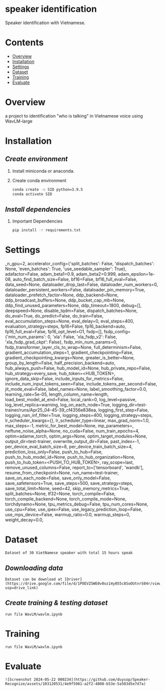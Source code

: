 # **speaker identification**

Speaker identification with Vietnamese.


# **Contents**
- [Overview](#overview)
- [Installation](#installation)
- [Settings](#settings)
- [Dataset](#dataset)
- [Training](#training)
- [Evaluate](#evaluate)

# **Overview**
a project to identification "who is talking" in Vietnamese voice using WavLM-large

# **Installation**

## *Create environment*

1. Install miniconda or anaconda.
2. Create conda environment

    ```bash
    conda create -n SID python=3.9.5
    conda activate SID
    ```


## *Install dependencies*

1. Important Dependencies
    ```bash
    pip install -r requirements.txt
    ```

# **Settings**

_n_gpu=2,
accelerator_config={'split_batches': False, 'dispatch_batches': None, 'even_batches': True, 'use_seedable_sampler': True},
adafactor=False,
adam_beta1=0.9,
adam_beta2=0.999,
adam_epsilon=1e-08,
auto_find_batch_size=False,
bf16=False,
bf16_full_eval=False,
data_seed=None,
dataloader_drop_last=False,
dataloader_num_workers=0,
dataloader_persistent_workers=False,
dataloader_pin_memory=True,
dataloader_prefetch_factor=None,
ddp_backend=None,
ddp_broadcast_buffers=None,
ddp_bucket_cap_mb=None,
ddp_find_unused_parameters=None,
ddp_timeout=1800,
debug=[],
deepspeed=None,
disable_tqdm=False,
dispatch_batches=None,
do_eval=True,
do_predict=False,
do_train=False,
eval_accumulation_steps=None,
eval_delay=0,
eval_steps=400,
evaluation_strategy=steps,
fp16=False,
fp16_backend=auto,
fp16_full_eval=False,
fp16_opt_level=O1,
fsdp=[],
fsdp_config={'min_num_params': 0, 'xla': False, 'xla_fsdp_v2': False, 'xla_fsdp_grad_ckpt': False},
fsdp_min_num_params=0,
fsdp_transformer_layer_cls_to_wrap=None,
full_determinism=False,
gradient_accumulation_steps=1,
gradient_checkpointing=False,
gradient_checkpointing_kwargs=None,
greater_is_better=None,
group_by_length=False,
half_precision_backend=auto,
hub_always_push=False,
hub_model_id=None,
hub_private_repo=False,
hub_strategy=every_save,
hub_token=<HUB_TOKEN>,
ignore_data_skip=False,
include_inputs_for_metrics=False,
include_num_input_tokens_seen=False,
include_tokens_per_second=False,
jit_mode_eval=False,
label_names=None,
label_smoothing_factor=0.0,
learning_rate=5e-05,
length_column_name=length,
load_best_model_at_end=False,
local_rank=0,
log_level=passive,
log_level_replica=warning,
log_on_each_node=True,
logging_dir=test-trainer/runs/Apr25_04-45-39_cf4356e838ea,
logging_first_step=False,
logging_nan_inf_filter=True,
logging_steps=400,
logging_strategy=steps,
lr_scheduler_kwargs={},
lr_scheduler_type=linear,
max_grad_norm=1.0,
max_steps=-1,
metric_for_best_model=None,
mp_parameters=,
neftune_noise_alpha=None,
no_cuda=False,
num_train_epochs=4,
optim=adamw_torch,
optim_args=None,
optim_target_modules=None,
output_dir=test-trainer,
overwrite_output_dir=False,
past_index=-1,
per_device_eval_batch_size=8,
per_device_train_batch_size=4,
prediction_loss_only=False,
push_to_hub=False,
push_to_hub_model_id=None,
push_to_hub_organization=None,
push_to_hub_token=<PUSH_TO_HUB_TOKEN>,
ray_scope=last,
remove_unused_columns=False,
report_to=['tensorboard', 'wandb'],
resume_from_checkpoint=None,
run_name=test-trainer,
save_on_each_node=False,
save_only_model=False,
save_safetensors=True,
save_steps=500,
save_strategy=steps,
save_total_limit=None,
seed=42,
skip_memory_metrics=True,
split_batches=None,
tf32=None,
torch_compile=False,
torch_compile_backend=None,
torch_compile_mode=None,
torchdynamo=None,
tpu_metrics_debug=False,
tpu_num_cores=None,
use_cpu=False,
use_ipex=False,
use_legacy_prediction_loop=False,
use_mps_device=False,
warmup_ratio=0.0,
warmup_steps=0,
weight_decay=0.0,

# **Dataset**
    Dataset of 30 VietNamese speaker with total 15 hours speak
## *Downloading data*
    Dataset can be download at [Driver](https://drive.google.com/file/d/1POEVZSWE0v0oz14y055c8SoOUtnrS04r/view?usp=drive_link)

## *Create training & testing dataset*
    run file WavLM/wavlm.ipynb

# **Training**
    run file WavLM/wavlm.ipynb

# **Evaluate**

    ![Screenshot 2024-05-22 000234](https://github.com/duysop/Speaker-Recognize/assets/103120531/4e9f5981-a2f2-4808-b53e-5a503d5e7d7a)
